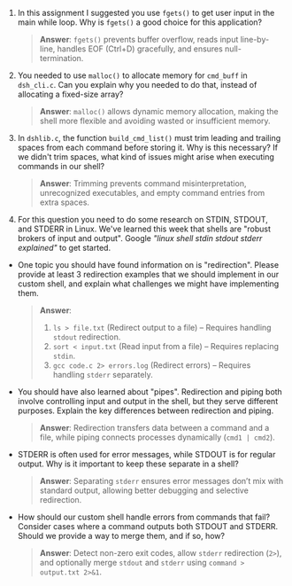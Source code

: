 1. In this assignment I suggested you use `fgets()` to get user input in the main while loop. Why is `fgets()` a good choice for this application?

    > **Answer**: `fgets()` prevents buffer overflow, reads input line-by-line, handles EOF (Ctrl+D) gracefully, and ensures null-termination.

2. You needed to use `malloc()` to allocate memory for `cmd_buff` in `dsh_cli.c`. Can you explain why you needed to do that, instead of allocating a fixed-size array?

    > **Answer**: `malloc()` allows dynamic memory allocation, making the shell more flexible and avoiding wasted or insufficient memory.

3. In `dshlib.c`, the function `build_cmd_list()` must trim leading and trailing spaces from each command before storing it. Why is this necessary? If we didn't trim spaces, what kind of issues might arise when executing commands in our shell?

    > **Answer**: Trimming prevents command misinterpretation, unrecognized executables, and empty command entries from extra spaces.

4. For this question you need to do some research on STDIN, STDOUT, and STDERR in Linux. We've learned this week that shells are "robust brokers of input and output". Google _"linux shell stdin stdout stderr explained"_ to get started.

- One topic you should have found information on is "redirection". Please provide at least 3 redirection examples that we should implement in our custom shell, and explain what challenges we might have implementing them.

    > **Answer**:  
    > 1. `ls > file.txt` (Redirect output to a file) – Requires handling `stdout` redirection.  
    > 2. `sort < input.txt` (Read input from a file) – Requires replacing `stdin`.  
    > 3. `gcc code.c 2> errors.log` (Redirect errors) – Requires handling `stderr` separately.

- You should have also learned about "pipes". Redirection and piping both involve controlling input and output in the shell, but they serve different purposes. Explain the key differences between redirection and piping.

    > **Answer**: Redirection transfers data between a command and a file, while piping connects processes dynamically (`cmd1 | cmd2`).

- STDERR is often used for error messages, while STDOUT is for regular output. Why is it important to keep these separate in a shell?

    > **Answer**: Separating `stderr` ensures error messages don’t mix with standard output, allowing better debugging and selective redirection.

- How should our custom shell handle errors from commands that fail? Consider cases where a command outputs both STDOUT and STDERR. Should we provide a way to merge them, and if so, how?

    > **Answer**: Detect non-zero exit codes, allow `stderr` redirection (`2>`), and optionally merge `stdout` and `stderr` using `command > output.txt 2>&1`.

